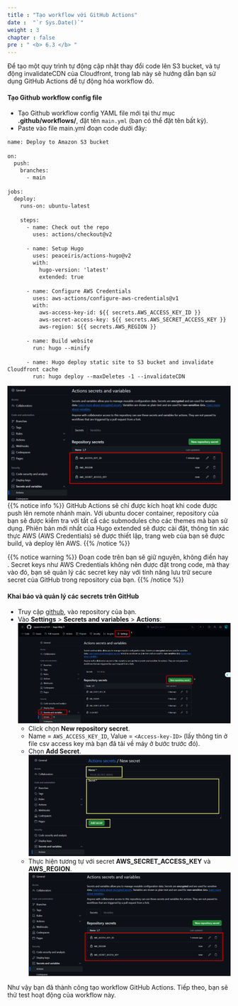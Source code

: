 ```yaml
---
title : "Tạo workflow với GitHub Actions"
date :  "`r Sys.Date()`" 
weight : 3 
chapter : false
pre : " <b> 6.3 </b> "
---
```


Để tạo một quy trình tự động cập nhật thay đổi code lên S3 bucket, và tự động invalidateCDN của Cloudfront, trong lab này sẽ hướng dẫn bạn sử dụng GitHub Actions để tự động hóa workflow đó.

#### Tạo Github workflow config file 
  - Tạo Github workflow config YAML file mới tại thư mục **.github/workflows/**, đặt tên `main.yml` (bạn có thể đặt tên bất kỳ).
  - Paste vào file main.yml đoạn code dưới đây:
  ```
  name: Deploy to Amazon S3 bucket

  on:
    push:
      branches:
        - main

  jobs:
    deploy:
      runs-on: ubuntu-latest

      steps:
        - name: Check out the repo
          uses: actions/checkout@v2

        - name: Setup Hugo
          uses: peaceiris/actions-hugo@v2
          with:
            hugo-version: 'latest'
            extended: true

        - name: Configure AWS Credentials
          uses: aws-actions/configure-aws-credentials@v1
          with:
            aws-access-key-id: ${{ secrets.AWS_ACCESS_KEY_ID }}
            aws-secret-access-key: ${{ secrets.AWS_SECRET_ACCESS_KEY }}
            aws-region: ${{ secrets.AWS_REGION }}
            
        - name: Build website
          run: hugo --minify

        - name: Hugo deploy static site to S3 bucket and invalidate Cloudfront cache
          run: hugo deploy --maxDeletes -1 --invalidateCDN
  ```
  ![hugo](/images/6.auto-deploy/016-github-add-secrets.png)
  {{% notice info %}}
  GitHub Actions sẽ chỉ được kích hoạt khi code được push lên remote nhánh main. Với ubuntu docer container, repository của bạn sẽ được kiểm tra với tất cẩ các submodules cho các themes mà bạn sử dụng. Phiên bản mới nhất của Hugo extended sẽ được cài đặt, thông tin xác thực AWS (AWS Credentials) sẽ được thiết lập, trang web của bạn sẽ được build, và deploy lên AWS.
  {{% /notice %}}

{{% notice warning %}}
Đoạn code trên bạn sẽ giữ nguyên, không điền <Access-key-ID> hay <Secret-access-key>. Secret keys như AWS Credentials không nên được đặt trong code, mà thay vào đó, bạn sẽ quản lý các secret key này với tính năng lưu trữ secure secret của GitHub trong repository của bạn.
{{% /notice %}}

#### Khai báo và quản lý các secrets trên GitHub
  - Truy cập [github](https://github.com/), vào repository của bạn.
  - Vào **Settings** > **Secrets and variables** > **Actions**:
  ![hugo](/images/6.auto-deploy/013-github-add-secrets.png)
    + Click chọn **New repository secret**.
    + Name = `AWS_ACCESS_KEY_ID`, Value = `<Access-key-ID>` (lấy thông tin ở file csv access key mà bạn đã tải về máy ở bước trước đó).
    + Chọn **Add Secret**.
    ![hugo](/images/6.auto-deploy/014-github-add-secrets.png)
    + Thực hiện tương tự với secret **AWS_SECRET_ACCESS_KEY** và **AWS_REGION**.
  ![hugo](/images/6.auto-deploy/015-github-add-secrets.png)

Như vậy bạn đã thành công tạo workflow GitHub Actions. Tiếp theo, bạn sẽ thử test hoạt động của workflow này.